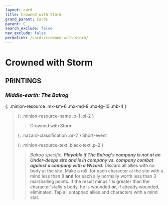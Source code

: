 ```yaml
---
layout: card
title: Crowned with Storm
grand_parent: Cards
parent: C
search_exclude: false
nav_exclude: false
permalink: /cards/crowned-with-storm/
---
```


# Crowned with Storm


## PRINTINGS


### _Middle-earth: The Balrog_

{: .minion-resource .mx-sm-6 .mx-md-8 .mx-lg-10 .mb-4 }
> {: .minion-resource-name .p-1 .pl-2 }
> > <div class="hazard-mp"></div>
> > <div class="card-name">Crowned with Storm</div>
>
> {: .hazard-classification .pr-2 }
> Short-event
>
> {: .minion-resource-text .black-text .p-2 }
> > _Balrog specific._ ***Playable if The Balrog's company is not at an Under-deeps site and is in company vs. company combat against a company with a Wizard.*** Discard all allies with no body at the site. Make a roll: for each character at the site with a mind less than 8 **and** for each ally normally worth less than 3 marshalling points. If the result minus 1 is greater than the character's/ally's body, he is wounded **or**, if already wounded, eliminated. Tap all untapped allies and characters with a mind stat. 
> 
